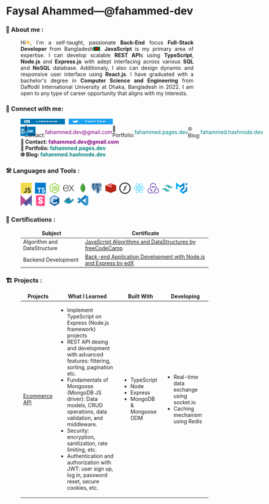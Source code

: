 <h1 align="center">
    Faysal Ahammed—@fahammed-dev
</h1>

### 🧔 About me :

<p align="justify" style="margin-left: 40px;">
    Hi<img src="assets/hello.gif" width="12px" height="12px" alt="hi">, I'm a self-taught, passionate <b>Back-End</b> focus <b>Full-Stack Developer</b> from Bangladesh<img src="assets/bangladesh.png" width="18"/>. <b>JavaScript</b> is my primary area of expertise. I can develop scalable <b>REST API</b>s using <b>TypeScript</b>, <b>Node.js</b> and <b>Express.js</b> with adept interfacing across various <b>SQL</b> and <b>NoSQL</b> database. Additionaly, I also can design dynamic and responsive user interface using <b>React.js</b>. I have graduated with a bachelor's degree in <b>Computer Science and Engineering</b> from Daffodil International University at Dhaka, Bangladesh in 2022. I am open to any type of career opportunity that aligns with my interests.
</p>

### 🤝 Connect with me:

<div style="display: flex; align-items: center;">
    <a href="https://www.linkedin.com/in/fahammed-dev">
        <img src="./assets/linkedIn.svg" width="119" height="15" alt="LinkedIn" style="flex: 1;margin-left: 40px;">
    </a>
    <a href="https://twitter.com/fahammed_dev">
        <img src="./assets/twitter.svg" width="119" height="15" alt="Twitter" style="flex: 1; margin-left: 10px;">
    </a>
</div>

<div style="display: flex; align-items: center;">
    <a href="https://www.linkedin.com/in/fahammed-dev">
        <img src="./assets/linkedIn.svg" width="80" height="25" alt="LinkedIn" style="flex: 1;margin-left: 40px;">
    </a>
    <a href="https://twitter.com/fahammed_dev">
        <img src="./assets/twitter.svg" width="80" height="25" alt="Twitter" style="flex: 1; margin-left: 10px;">
    </a>
    📧 Contact: <span style="color: purple">fahammed.dev@gmail.com</span>
    💼 Portfolio: <a href="https://fahammed.pages.dev" style="text-decoration: none; color: teal;">fahammed.pages.dev</a>
    🌐 Blog: <a href="https://fahammed.hashnode.dev" style="text-decoration: none; color: teal;">fahammed.hashnode.dev</a>
</div>

<div style="display: flex; flex-direction: column; margin-left: 40px;font-weight: bold;">
    <div>
        📧 Contact: <span style="color: purple">fahammed.dev@gmail.com</span>
    </div>
    <div>
        💼 Portfolio: <a href="https://fahammed.pages.dev" style="text-decoration: none; color: teal;">fahammed.pages.dev</a>
    </div>
    <div>
        🌐 Blog: <a href="https://fahammed.hashnode.dev" style="text-decoration: none; color: teal;">fahammed.hashnode.dev</a>
    </div>
</div>

### 🛠️ Languages and Tools :

<p style="margin-left: 40px;">
    <img src="./assets/javascript-original.svg" title="JavaScript" alt="JavaScript" width="30" height="30"/>&nbsp;
    <img src="./assets/typescript-plain.svg" title="TypeScript" alt="TypeScript" width="30" height="30"/>&nbsp;
    <img src="./assets/nodejs-original.svg" title="NodeJS" alt="NodeJS" width="30" height="30"/>&nbsp;
    <img src="./assets/express-original.svg" title="Express" alt="Express" width="30" height="30"/>&nbsp;
    <img src="./assets/mongodb-original.svg" title="MongoDB" alt="MongoDB" width="30" height="30"/>&nbsp;
    <img src="./assets/postgresql-plain.svg" title="PostgreSQL" alt="PostgreSQL" width="30" height="30"/>&nbsp;
    <img src="./assets/redis-original.svg" title="Redis" alt="Redis" width="30" height="30"/>&nbsp;
    <img src="./assets/socket-io.svg" title="Socket.io" alt="Socket.io" width="30" height="30"/>&nbsp;
    <img src="./assets/react-original.svg" title="ReactJS" alt="ReactJS" width="30" height="30"/>&nbsp;
    <img src="./assets/redux-original.svg" title="Redux" alt="Redux" width="30" height="30"/>&nbsp;
    <img src="./assets/tailwindcss-plain.svg" title="Tailwind CSS" alt="Tailwind CSS" width="30" height="30"/>&nbsp;
    <img src="./assets/material-ui-1.svg" title="MUI" alt="MUI" width="30" height="30"/>&nbsp;
    <img src="./assets/framer-motion.svg" title="Framer Motion" alt="Framer Motion" width="30" height="30"/>&nbsp;
    <img src="./assets/storybook-icon.svg" title="Storybook" alt="Storybook" width="30" height="30"/>&nbsp;
    <img src="./assets/c-original.svg" title="C" alt="C" width="30" height="30"/>&nbsp;
    <img src="./assets/docker-original.svg" title="Docker" alt="Docker" width="30" height="30"/>&nbsp;
    <img src="./assets/vscode-original.svg" title="Visual Studio Code" alt="Visual Studio Code" width="30" height="30"/>&nbsp;
</p>

### 📑 Certifications :

<table style="margin-left: 40px;">
  <thead align="center">
    <tr border: none;>
      <td><b>Subject</b></td>
      <td><b>Certificate</b></td>
    </tr>
  </thead>
  <tbody>
    <tr>
      <td>
          Algorithm and DataStructure
      </td>
      <td>
          <a href="https://www.freecodecamp.org/certification/faysalahammed/javascript-algorithms-and-data-structures" target="_blank">JavaScript Algorithms and DataStructures by freeCodeCamp</a>
      </td>
    </tr>
    <tr>
      <td>
          Backend Development
      </td>
      <td>
          <a href="https://courses.edx.org/certificates/9a8cd6b988654058becd10d37d687b7a" target="_blank">Back-end Application Development with Node.js and Express by edX</a>
      </td>
    </tr>
  </tbody>
</table>

### 🏗️ Projects :

<table style="margin-left: 40px;">
  <thead align="center">
    <tr border: none;>
      <td><b>Projects</b></td>
      <td><b>What I Learned</b></td>
      <td><b>Built With</b></td>
      <td><b>Developing</b></td>
    </tr>
  </thead>
  <tbody>
    <tr>
      <td>
          <a href="https://github.com/fahammed-dev/ts-node-ecommerce-server" target="_blank">Ecommerce API</a>
      </td>
      <td>
          <ul>
            <li>Implement TypeScript on Express (Node.js framework) projects</li>
            <li>REST API desing and development with advanced features: filtering, sorting, pagination etc.</li>
            <li>Fundamentals of Mongoose (MongoDB JS driver): Data models, CRUD operations, data validation, and middleware.</li>
            <li>Security: encryption, sanitization, rate limiting, etc.</li>
            <li>Authentication and authorization with JWT: user sign up, log in, password reset, secure cookies, etc.</li>
        </ul>
      </td>
        <td>
          <ul>
            <li>TypeScript</li>
            <li>Node</li>
            <li>Express</li>
            <li>MongoDB & Mongoose ODM</li>
        </ul>
      </td>
    <td>
          <ul>
            <li>Real-time data exchange using socket.io</li>
            <li>Caching mechanism using Redis</li>
        </ul>
      </td>
    </tr>
  </tbody>
</table>
